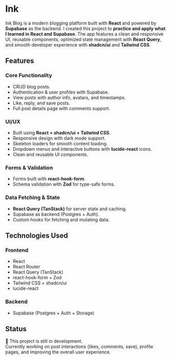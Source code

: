 # Ink

Ink Blog is a modern blogging platform built with **React** and powered by **Supabase** as the backend. I created this project to **practice and apply what I learned in React and Supabase**. The app features a clean and responsive UI, reusable components, optimized state management with **React Query**, and smooth developer experience with **shadcn/ui** and **Tailwind CSS**.


## Features

### Core Functionality
- CRUD blog posts.
- Authentication & user profiles with Supabase.
- View posts with author info, avatars, and timestamps.
- Like, reply, and save posts.
- Full post details page with comments support.

### UI/UX
- Built using **React + shadcn/ui + Tailwind CSS**.
- Responsive design with dark mode support.
- Skeleton loaders for smooth content loading.
- Dropdown menus and interactive buttons with **lucide-react** icons.
- Clean and reusable UI components.

### Forms & Validation
- Forms built with **react-hook-form**.
- Schema validation with **Zod** for type-safe forms.

### Data Fetching & State
- **React Query (TanStack)** for server state and caching.
- Supabase as backend (Postgres + Auth).
- Custom hooks for fetching and mutating data.

## Technologies Used

### Frontend
- React
- React Router
- React Query (TanStack)
- react-hook-form + Zod
- Tailwind CSS + shadcn/ui
- lucide-react

### Backend
- Supabase (Postgres + Auth + Storage)

## Status

🚧 This project is still in development.  
Currently working on post interactions (likes, comments, save), profile pages, and improving the overall user experience.